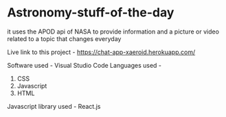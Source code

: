 # Astronomy-stuff-of-the-day
it uses the APOD api of NASA to provide information and a picture or video related to a topic  that changes everyday

Live link to this project - https://chat-app-xaeroid.herokuapp.com/


Software used - Visual Studio Code
Languages used -
1. CSS
2. Javascript
3. HTML

Javascript library used - React.js

